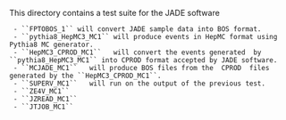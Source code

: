 This directory contains a test suite for the JADE software

     - ``FPTOBOS_1`` will convert JADE sample data into BOS format.
     - ``pythia8_HepMC3_MC1`` will produce events in HepMC format using Pythia8 MC generator.
     - ``HepMC3_CPROD_MC1``   will convert the events generated  by ``pythia8_HepMC3_MC1`` into CPROD format accepted by JADE software.
     - ``MCJADE_MC1``   will produce BOS files from the  CPROD  files generated by the ``HepMC3_CPROD_MC1``.
     - ``SUPERV_MC1``   will run on the output of the previous test.
     - ``ZE4V_MC1``   
     - ``JZREAD_MC1``   
     - ``JTJOB_MC1``   